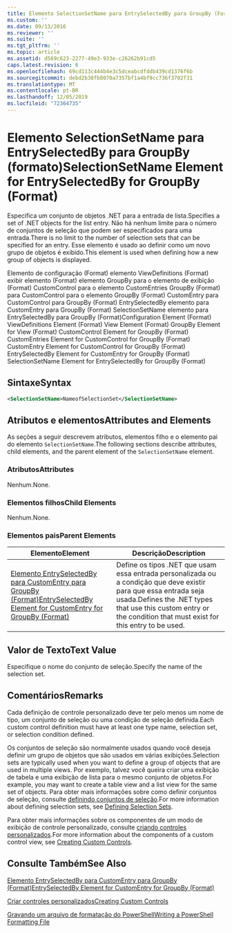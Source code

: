 ```yaml
---
title: Elemento SelectionSetName para EntrySelectedBy para GroupBy (Format) | Microsoft Docs
ms.custom: ''
ms.date: 09/13/2016
ms.reviewer: ''
ms.suite: ''
ms.tgt_pltfrm: ''
ms.topic: article
ms.assetid: d569c623-2277-49e3-933e-c26262b91cd5
caps.latest.revision: 6
ms.openlocfilehash: 69cd113c444b4e3c5dceabcdfddb439cd1376f6b
ms.sourcegitcommit: debd2b38fb8070a7357bf1a4bf9cc736f3702f31
ms.translationtype: MT
ms.contentlocale: pt-BR
ms.lasthandoff: 12/05/2019
ms.locfileid: "72364735"
---
```

# <a name="selectionsetname-element-for-entryselectedby-for-groupby-format"></a><span data-ttu-id="25301-102">Elemento SelectionSetName para EntrySelectedBy para GroupBy (formato)</span><span class="sxs-lookup"><span data-stu-id="25301-102">SelectionSetName Element for EntrySelectedBy for GroupBy (Format)</span></span>

<span data-ttu-id="25301-103">Especifica um conjunto de objetos .NET para a entrada de lista.</span><span class="sxs-lookup"><span data-stu-id="25301-103">Specifies a set of .NET objects for the list entry.</span></span> <span data-ttu-id="25301-104">Não há nenhum limite para o número de conjuntos de seleção que podem ser especificados para uma entrada.</span><span class="sxs-lookup"><span data-stu-id="25301-104">There is no limit to the number of selection sets that can be specified for an entry.</span></span> <span data-ttu-id="25301-105">Esse elemento é usado ao definir como um novo grupo de objetos é exibido.</span><span class="sxs-lookup"><span data-stu-id="25301-105">This element is used when defining how a new group of objects is displayed.</span></span>

<span data-ttu-id="25301-106">Elemento de configuração (Format) elemento ViewDefinitions (Format) exibir elemento (Format) elemento GroupBy para o elemento de exibição (Format) CustomControl para o elemento CustomEntries GroupBy (Format) para CustomControl para o elemento GroupBy (Format) CustomEntry para CustomControl para GroupBy (Format) EntrySelectedBy elemento para CustomEntry para GroupBy (Format) SelectionSetName elemento para EntrySelectedBy para GroupBy (Format)</span><span class="sxs-lookup"><span data-stu-id="25301-106">Configuration Element (Format) ViewDefinitions Element (Format) View Element (Format) GroupBy Element for View (Format) CustomControl Element for GroupBy (Format) CustomEntries Element for CustomControl for GroupBy (Format) CustomEntry Element for CustomControl for GroupBy (Format) EntrySelectedBy Element for CustomEntry for GroupBy (Format) SelectionSetName Element for EntrySelectedBy for GroupBy (Format)</span></span>

## <a name="syntax"></a><span data-ttu-id="25301-107">Sintaxe</span><span class="sxs-lookup"><span data-stu-id="25301-107">Syntax</span></span>

```xml
<SelectionSetName>NameofSelectionSet</SelectionSetName>
```

## <a name="attributes-and-elements"></a><span data-ttu-id="25301-108">Atributos e elementos</span><span class="sxs-lookup"><span data-stu-id="25301-108">Attributes and Elements</span></span>

<span data-ttu-id="25301-109">As seções a seguir descrevem atributos, elementos filho e o elemento pai do elemento `SelectionSetName`.</span><span class="sxs-lookup"><span data-stu-id="25301-109">The following sections describe attributes, child elements, and the parent element of the `SelectionSetName` element.</span></span>

### <a name="attributes"></a><span data-ttu-id="25301-110">Atributos</span><span class="sxs-lookup"><span data-stu-id="25301-110">Attributes</span></span>

<span data-ttu-id="25301-111">Nenhum.</span><span class="sxs-lookup"><span data-stu-id="25301-111">None.</span></span>

### <a name="child-elements"></a><span data-ttu-id="25301-112">Elementos filhos</span><span class="sxs-lookup"><span data-stu-id="25301-112">Child Elements</span></span>

<span data-ttu-id="25301-113">Nenhum.</span><span class="sxs-lookup"><span data-stu-id="25301-113">None.</span></span>

### <a name="parent-elements"></a><span data-ttu-id="25301-114">Elementos pais</span><span class="sxs-lookup"><span data-stu-id="25301-114">Parent Elements</span></span>

|<span data-ttu-id="25301-115">Elemento</span><span class="sxs-lookup"><span data-stu-id="25301-115">Element</span></span>|<span data-ttu-id="25301-116">Descrição</span><span class="sxs-lookup"><span data-stu-id="25301-116">Description</span></span>|
|-------------|-----------------|
|[<span data-ttu-id="25301-117">Elemento EntrySelectedBy para CustomEntry para GroupBy (Format)</span><span class="sxs-lookup"><span data-stu-id="25301-117">EntrySelectedBy Element for CustomEntry for GroupBy (Format)</span></span>](./entryselectedby-element-for-customentry-for-groupby-format.md)|<span data-ttu-id="25301-118">Define os tipos .NET que usam essa entrada personalizada ou a condição que deve existir para que essa entrada seja usada.</span><span class="sxs-lookup"><span data-stu-id="25301-118">Defines the .NET types that use this custom entry or the condition that must exist for this entry to be used.</span></span>|

## <a name="text-value"></a><span data-ttu-id="25301-119">Valor de Texto</span><span class="sxs-lookup"><span data-stu-id="25301-119">Text Value</span></span>

<span data-ttu-id="25301-120">Especifique o nome do conjunto de seleção.</span><span class="sxs-lookup"><span data-stu-id="25301-120">Specify the name of the selection set.</span></span>

## <a name="remarks"></a><span data-ttu-id="25301-121">Comentários</span><span class="sxs-lookup"><span data-stu-id="25301-121">Remarks</span></span>

<span data-ttu-id="25301-122">Cada definição de controle personalizado deve ter pelo menos um nome de tipo, um conjunto de seleção ou uma condição de seleção definida.</span><span class="sxs-lookup"><span data-stu-id="25301-122">Each custom control definition must have at least one type name, selection set, or selection condition defined.</span></span>

<span data-ttu-id="25301-123">Os conjuntos de seleção são normalmente usados quando você deseja definir um grupo de objetos que são usados em várias exibições.</span><span class="sxs-lookup"><span data-stu-id="25301-123">Selection sets are typically used when you want to define a group of objects that are used in multiple views.</span></span> <span data-ttu-id="25301-124">Por exemplo, talvez você queira criar uma exibição de tabela e uma exibição de lista para o mesmo conjunto de objetos.</span><span class="sxs-lookup"><span data-stu-id="25301-124">For example, you may want to create a table view and a list view for the same set of objects.</span></span> <span data-ttu-id="25301-125">Para obter mais informações sobre como definir conjuntos de seleção, consulte [definindo conjuntos de seleção](./defining-selection-sets.md).</span><span class="sxs-lookup"><span data-stu-id="25301-125">For more information about defining selection sets, see [Defining Selection Sets](./defining-selection-sets.md).</span></span>

<span data-ttu-id="25301-126">Para obter mais informações sobre os componentes de um modo de exibição de controle personalizado, consulte [criando controles personalizados](./creating-custom-controls.md).</span><span class="sxs-lookup"><span data-stu-id="25301-126">For more information about the components of a custom control view, see [Creating Custom Controls](./creating-custom-controls.md).</span></span>

## <a name="see-also"></a><span data-ttu-id="25301-127">Consulte Também</span><span class="sxs-lookup"><span data-stu-id="25301-127">See Also</span></span>

[<span data-ttu-id="25301-128">Elemento EntrySelectedBy para CustomEntry para GroupBy (Format)</span><span class="sxs-lookup"><span data-stu-id="25301-128">EntrySelectedBy Element for CustomEntry for GroupBy (Format)</span></span>](./entryselectedby-element-for-customentry-for-groupby-format.md)

[<span data-ttu-id="25301-129">Criar controles personalizados</span><span class="sxs-lookup"><span data-stu-id="25301-129">Creating Custom Controls</span></span>](./creating-custom-controls.md)

[<span data-ttu-id="25301-130">Gravando um arquivo de formatação do PowerShell</span><span class="sxs-lookup"><span data-stu-id="25301-130">Writing a PowerShell Formatting File</span></span>](./writing-a-powershell-formatting-file.md)
